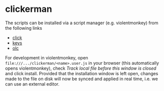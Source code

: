 # clickerman
The scripts can be installed via a script manager (e.g. violentmonkey) from the following links 

* [click](https://raw.githubusercontent.com/Kafva/clickerman/main/click.user.js)
* [keys](https://raw.githubusercontent.com/Kafva/clickerman/main/keys.user.js)
* [olc](https://raw.githubusercontent.com/Kafva/clickerman/main/olc.user.js)

For development in violentmonkey, open `file:///.../clickerman/<name>.user.js` in your browser (this automatically opens violentmonkey), check *Track local file before this window is closed* and click install. Provided that the installation window is left open, changes made to the file on disk will now be synced and applied in real time, i.e. we can use an external editor.
